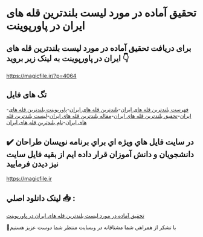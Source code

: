 # تحقیق آماده در مورد لیست بلندترین قله های ایران در پاورپوینت

## برای دریافت تحقیق آماده در مورد لیست بلندترین قله های ایران در پاورپوینت به لینک زیر بروید 👇

https://magicfile.ir/?p=4064

## تگ های فایل

-[فهرست بلندترین قله های ایران](https://magicfile.ir/product/%d8%aa%d8%ad%d9%82%db%8c%d9%82-%d9%84%db%8c%d8%b3%d8%aa-%d8%a8%d9%84%d9%86%d8%af%d8%aa%d8%b1%db%8c%d9%86-%d9%82%d9%84%d9%87-%d9%87%d8%a7%db%8c-%d8%a7%db%8c%d8%b1%d8%a7%d9%86-%d9%be%d8%a7%d9%88%d8%b1%d9%be%d9%88%db%8c%d9%86%d8%aa/)-[بلندترین قله های ایران](https://magicfile.ir/product/%d8%aa%d8%ad%d9%82%db%8c%d9%82-%d9%84%db%8c%d8%b3%d8%aa-%d8%a8%d9%84%d9%86%d8%af%d8%aa%d8%b1%db%8c%d9%86-%d9%82%d9%84%d9%87-%d9%87%d8%a7%db%8c-%d8%a7%db%8c%d8%b1%d8%a7%d9%86-%d9%be%d8%a7%d9%88%d8%b1%d9%be%d9%88%db%8c%d9%86%d8%aa/)-[پاورپوینت بلندترین قله های ایران](https://magicfile.ir/product/%d8%aa%d8%ad%d9%82%db%8c%d9%82-%d9%84%db%8c%d8%b3%d8%aa-%d8%a8%d9%84%d9%86%d8%af%d8%aa%d8%b1%db%8c%d9%86-%d9%82%d9%84%d9%87-%d9%87%d8%a7%db%8c-%d8%a7%db%8c%d8%b1%d8%a7%d9%86-%d9%be%d8%a7%d9%88%d8%b1%d9%be%d9%88%db%8c%d9%86%d8%aa/)-[تحقیق بلندترین قله های ایران](https://magicfile.ir/product/%d8%aa%d8%ad%d9%82%db%8c%d9%82-%d9%84%db%8c%d8%b3%d8%aa-%d8%a8%d9%84%d9%86%d8%af%d8%aa%d8%b1%db%8c%d9%86-%d9%82%d9%84%d9%87-%d9%87%d8%a7%db%8c-%d8%a7%db%8c%d8%b1%d8%a7%d9%86-%d9%be%d8%a7%d9%88%d8%b1%d9%be%d9%88%db%8c%d9%86%d8%aa/)-[مقاله بلندترین قله های ایران](https://magicfile.ir/product/%d8%aa%d8%ad%d9%82%db%8c%d9%82-%d9%84%db%8c%d8%b3%d8%aa-%d8%a8%d9%84%d9%86%d8%af%d8%aa%d8%b1%db%8c%d9%86-%d9%82%d9%84%d9%87-%d9%87%d8%a7%db%8c-%d8%a7%db%8c%d8%b1%d8%a7%d9%86-%d9%be%d8%a7%d9%88%d8%b1%d9%be%d9%88%db%8c%d9%86%d8%aa/)-[لیست بلندترین قله های ایران](https://magicfile.ir/product/%d8%aa%d8%ad%d9%82%db%8c%d9%82-%d9%84%db%8c%d8%b3%d8%aa-%d8%a8%d9%84%d9%86%d8%af%d8%aa%d8%b1%db%8c%d9%86-%d9%82%d9%84%d9%87-%d9%87%d8%a7%db%8c-%d8%a7%db%8c%d8%b1%d8%a7%d9%86-%d9%be%d8%a7%d9%88%d8%b1%d9%be%d9%88%db%8c%d9%86%d8%aa/)-[نام بلندترین قله های ایران](https://magicfile.ir/product/%d8%aa%d8%ad%d9%82%db%8c%d9%82-%d9%84%db%8c%d8%b3%d8%aa-%d8%a8%d9%84%d9%86%d8%af%d8%aa%d8%b1%db%8c%d9%86-%d9%82%d9%84%d9%87-%d9%87%d8%a7%db%8c-%d8%a7%db%8c%d8%b1%d8%a7%d9%86-%d9%be%d8%a7%d9%88%d8%b1%d9%be%d9%88%db%8c%d9%86%d8%aa/)

## ✔️ در سايت فايل هاي ويژه اي براي برنامه نويسان طراحان دانشجويان و دانش آموزان قرار داده ايم از بقيه فايل سايت نيز ديدن فرماييد

https://magicfile.ir


## لينک دانلود اصلي 📥 :

[تحقیق آماده در مورد لیست بلندترین قله های ایران در پاورپوینت](https://magicfile.ir/product/%d8%aa%d8%ad%d9%82%db%8c%d9%82-%d9%84%db%8c%d8%b3%d8%aa-%d8%a8%d9%84%d9%86%d8%af%d8%aa%d8%b1%db%8c%d9%86-%d9%82%d9%84%d9%87-%d9%87%d8%a7%db%8c-%d8%a7%db%8c%d8%b1%d8%a7%d9%86-%d9%be%d8%a7%d9%88%d8%b1%d9%be%d9%88%db%8c%d9%86%d8%aa/) 


🙏با تشکر از همراهي شما مشتاقانه در وبسایت منتظر شما دوست عزیز هستیم

